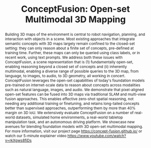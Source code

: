 ---
layout: project-page-new
title: "ConceptFusion: Open-set Multimodal 3D Mapping"
authors:
  - name: Krishna Murthy Jatavallabhula
    sup: 1
  - name: Alihusein Kuwajerwala
    sup: 1
  - name: Qiao Gu
    sup: 1
  - name: Mohd Omama
    sup: 1
  - name: Tao Chen
    sup: 1
  - name: Shuang Li
    sup: 1
  - name: Ganesh Iyer
    sup: 1
  - name: Soroush Saryazdi
    sup: 1
  - name: Nikhil Keetha
    sup: 1
  - name: Ayush Tewari
    sup: 1
  - name: Joshua B Tenenbaum
    sup: 1
  - name: Celso Miguel de Melo
    sup: 1
  - name: Madhava Krishna
    sup: 1
  - name: Liam Paull
    sup: 1
  - name: Florian Shkurti
    sup: 1
  - name: Antonio Torralba
    sup: 1
affiliations:
  - name: IIIT Hyderabad, India
    link: https://robotics.iiit.ac.in
    sup: 1
permalink: /publications/2023/KM_ConceptFusion/
abstract: "Building 3D maps of the environment is central to robot navigation, planning, and interaction with objects in a scene. Most existing approaches that integrate semantic concepts with 3D maps largely remain confined to the closed-set setting: they can only reason about a finite set of concepts, pre-defined at training time. Further, these maps can only be queried using class labels, or in recent work, using text prompts.
We address both these issues with ConceptFusion, a scene representation that is (1) fundamentally open-set, enabling reasoning beyond a closed set of concepts and (ii) inherently multimodal, enabling a diverse range of possible queries to the 3D map, from language, to images, to audio, to 3D geometry, all working in concert. ConceptFusion leverages the open-set capabilities of today's foundation models pre-trained on internet-scale data to reason about concepts across modalities such as natural language, images, and audio. We demonstrate that pixel-aligned open-set features can be fused into 3D maps via traditional SLAM and multi-view fusion approaches. This enables effective zero-shot spatial reasoning, not needing any additional training or finetuning, and retains long-tailed concepts better than supervised approaches, outperforming them by more than 40% margin on 3D IoU. We extensively evaluate ConceptFusion on a number of real-world datasets, simulated home environments, a real-world tabletop manipulation task, and an autonomous driving platform. We showcase new avenues for blending foundation models with 3D open-set multimodal mapping.
For more information, visit our project page https://concept-fusion.github.io/ or watch our 5-minute explainer video https://www.youtube.com/watch?v=rkXgws8fiDs"
project page: https://concept-fusion.github.io/
paper: https://concept-fusion.github.io/assets/pdf/2023-ConceptFusion.pdf
code: https://github.com/concept-fusion/concept-fusion 
#supplement: https://iiitaphyd-my.sharepoint.com/personal/avneesh_mishra_research_iiit_ac_in/Documents/Forms/All.aspx?RootFolder=%2Fpersonal%2Favneesh%5Fmishra%5Fresearch%5Fiiit%5Fac%5Fin%2FDocuments%2FRRC%2FOpposing%20View%20Loop%20Closure%2FE2CNN%2FPresented%20Material%2FReF%20Paper&FolderCTID=0x012000A1AB309DA2EB7542856220193D0C0808
#video: https://robotics.iiit.ac.in/publications/2020/deep-mpc-for-visual-servoing/video.mp4
iframe: https://www.youtube.com/embed/rkXgws8fiDs 

---